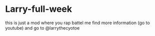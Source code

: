 # Larry-full-week
this is just a mod where you rap battel me find more information (go to youtube)  and go to @larrythecyotoe
